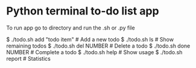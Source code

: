 # Python terminal to-do list app 

To run app go to directory and run the .sh or .py file

$ ./todo.sh add "todo item"        # Add a new todo
$ ./todo.sh ls                     # Show remaining todos
$ ./todo.sh del NUMBER             # Delete a todo
$ ./todo.sh done NUMBER            # Complete a todo
$ ./todo.sh help                   # Show usage
$ ./todo.sh report                 # Statistics